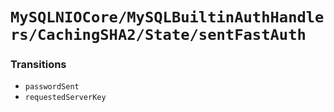 # ``MySQLNIOCore/MySQLBuiltinAuthHandlers/CachingSHA2/State/sentFastAuth``

### Transitions

- `passwordSent`
- `requestedServerKey`
